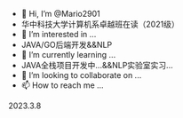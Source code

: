 - 👋 Hi, I’m @Mario2901
- 华中科技大学计算机系卓越班在读（2021级）
- 👀 I’m interested in ...
- JAVA/GO后端开发&&NLP
- 🌱 I’m currently learning ...
- JAVA全栈项目开发中...&&NLP实验室实习...
- 💞️ I’m looking to collaborate on ...
- 📫 How to reach me ...

<!---
Mario2901/Mario2901 is a ✨ special ✨ repository because its `README.md` (this file) appears on your GitHub profile.
You can click the Preview link to take a look at your changes.
--->
2023.3.8
